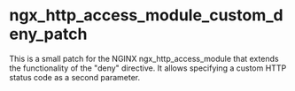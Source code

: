 # ngx_http_access_module_custom_deny_patch
This is a small patch for the NGINX ngx_http_access_module that extends the functionality of the "deny" directive. It allows specifying a custom HTTP status code as a second parameter.
